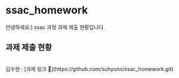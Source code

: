 # ssac_homework

안녕하세요:)
ssac 과정 과제 제출 현황입니다.

## 과제 제출 현황

<br/>
김수현 : [과제 링크 🐻](https://github.com/suhyunn/ssac_homework.git)
